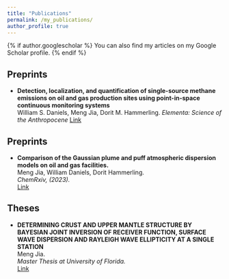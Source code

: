 ```yaml
---
title: "Publications"
permalink: /my_publications/
author_profile: true
---
```


{% if author.googlescholar %} You can also find my articles on my Google Scholar profile. {% endif %}

Preprints
---
* **Detection, localization, and quantification of single-source methane emissions on oil and gas production sites using point-in-space continuous monitoring systems**
\
William S. Daniels, Meng Jia, Dorit M. Hammerling.
*Elementa: Science of the Anthropocene*
[Link](https://online.ucpress.edu/elementa/article/12/1/00110/200346)

Preprints
---
* **Comparison of the Gaussian plume and puff atmospheric dispersion models on oil and gas facilities.**
\
Meng Jia, William Daniels, Dorit Hammerling.
\
*ChemRxiv, (2023).*
\
[Link](https://chemrxiv.org/engage/api-gateway/chemrxiv/assets/orp/resource/item/6451848107c3f029371ca07f/original/comparison-of-the-gaussian-plume-and-puff-atmospheric-dispersion-models-for-methane-modeling-on-oil-and-gas-sites.pdf)


Theses
---
* **DETERMINING CRUST AND UPPER MANTLE STRUCTURE BY BAYESIAN JOINT INVERSION OF RECEIVER FUNCTION, SURFACE WAVE DISPERSION AND RAYLEIGH WAVE ELLIPTICITY AT A SINGLE STATION**
\
Meng Jia.
\
*Master Thesis at University of Florida.*
\
[Link](https://ufdc.ufl.edu/UFE0052744/00001/pdf)
